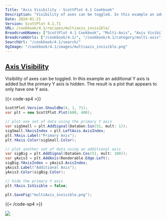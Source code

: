 ```yaml
---
Title: "Axis Visibility - ScottPlot 4.1 Cookbook"
Description: "Visibility of axes can be toggled. In this example an additional Y axis is added but the primary Y axis is hidden. The result is a plot that appears to only have one Y axis."
Date: 2024-01-21
Version: ScottPlot 4.1.71
URL: /cookbook/4.1/recipes/multiaxis_invisible/
BreadcrumbNames: ["ScottPlot 4.1 Cookbook", "Multi-Axis", "Axis Visibility"]
BreadcrumbUrls: ["/cookbook/4.1/", "/cookbook/4.1/category/multi-axis", "/cookbook/4.1/recipes/multiaxis_invisible/"]
SearchUrl: "/cookbook/4.1/search/"
OgImage: "/cookbook/4.1/images/multiaxis_invisible.png"
---
```


<h2><a id='axis-visibility' href='/cookbook/4.1/recipes/multiaxis_invisible/'>Axis Visibility</a></h2>

Visibility of axes can be toggled. In this example an additional Y axis is added but the primary Y axis is hidden. The result is a plot that appears to only have one Y axis.

{{< code-sp4 >}}

```cs
ScottPlot.Version.ShouldBe(4, 1, 71);
var plt = new ScottPlot.Plot(600, 400);

// plot one set of data using the primary Y axis
var sigSmall = plt.AddSignal(DataGen.Sin(51, mult: 1));
sigSmall.YAxisIndex = plt.LeftAxis.AxisIndex;
plt.YAxis.Label("Primary Axis");
plt.YAxis.Color(sigSmall.Color);

// plot another set of data using an additional axis
var sigBig = plt.AddSignal(DataGen.Cos(51, mult: 100));
var yAxis3 = plt.AddAxis(Renderable.Edge.Left);
sigBig.YAxisIndex = yAxis3.AxisIndex;
yAxis3.Label("Additional Axis");
yAxis3.Color(sigBig.Color);

// hide the primary Y axis
plt.YAxis.IsVisible = false;

plt.SaveFig("multiAxis_invisible.png");
```

{{< /code-sp4 >}}

<img src='../../images/multiaxis_invisible.png' class='d-block mx-auto my-5' />


